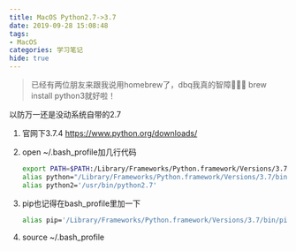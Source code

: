```yaml
---
title: MacOS Python2.7->3.7
date: 2019-09-28 15:08:48
tags: 
- MacOS
categories: 学习笔记
hide: true
---
```

>已经有两位朋友来跟我说用homebrew了，dbq我真的智障🤦🏻‍♀️
brew install python3就好啦！

以防万一还是没动系统自带的2.7

1. 官网下3.7.4
    https://www.python.org/downloads/

2. open ~/.bash_profile加几行代码
    ```bash
    export PATH=$PATH:/Library/Frameworks/Python.framework/Versions/3.7/bin:
    alias python="/Library/Frameworks/Python.framework/Versions/3.7/bin/python3.7"
    alias python2='/usr/bin/python2.7'
    ```

3. pip也记得在bash_profile里加一下
    ```bash
    alias pip='/Library/Frameworks/Python.framework/Versions/3.7/bin/pip3.7'
    ```

4. source ~/.bash_profile
<!--more-->

